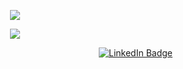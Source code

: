 <!--<p align="center">
  <img src="https://badge42.vercel.app/api/v2/clj5t4hp5017508ie2lbus57n/stats?cursusId=21&coalitionId=285" />
</p>-->
<p align="center">
  <!--img src="https://github-readme-streak-stats.herokuapp.com?user=mrbff&theme=gotham&hide_border=true" /-->
  <img src="https://github-readme-stats.vercel.app/api/top-langs/?username=mrbff&layout=compact&theme=gotham&hide_border=true" />
</p>
<p align="center">
  <a href="https://skillicons.dev">
    <img src="https://skillicons.dev/icons?i=bash,solidity,prisma,postgres,nestjs,java,c,cpp,linux,git,docker,kubernetes,cmake,angular,vue" />
  </a>
</p>
<p align="right">
  <a href="https://www.linkedin.com/in/marco-baffo/">
    <img src="https://img.shields.io/badge/LinkedIn-blue?style=for-the-badge&logo=linkedin&logoColor=white" alt="LinkedIn Badge"/>
  </a>
</p>
